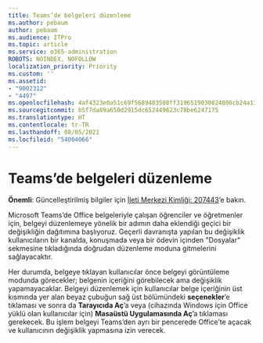 ```yaml
---
title: Teams’de belgeleri düzenleme
ms.author: pebaum
author: pebaum
ms.audience: ITPro
ms.topic: article
ms.service: o365-administration
ROBOTS: NOINDEX, NOFOLLOW
localization_priority: Priority
ms.custom: ''
ms.assetid:
- "9002312"
- "4497"
ms.openlocfilehash: 4af4323e0a51c69f5689483508ff3196519030824806cb24a1157b61daefa2cf
ms.sourcegitcommit: b5f7da89a650d2915dc652449623c78be6247175
ms.translationtype: HT
ms.contentlocale: tr-TR
ms.lasthandoff: 08/05/2021
ms.locfileid: "54004066"
---
```

# <a name="editing-documents-in-teams"></a>Teams’de belgeleri düzenleme

**Önemli**: Güncelleştirilmiş bilgiler için [İleti Merkezi Kimliği: 207443](https://admin.microsoft.com/Adminportal/Home?source=applauncher#MessageCenter?id=MC207443)’e bakın. 

Microsoft Teams’de Office belgeleriyle çalışan öğrenciler ve öğretmenler için, belgeyi düzenlemeye yönelik bir adımın daha eklendiği geçici bir değişikliğin dağıtımına başlıyoruz. Geçerli davranışta yapılan bu değişiklik kullanıcıların bir kanalda, konuşmada veya bir ödevin içinden "Dosyalar" sekmesine tıkladığında doğrudan düzenleme moduna gitmelerini sağlayacaktır.

Her durumda, belgeye tıklayan kullanıcılar önce belgeyi görüntüleme modunda görecekler; belgenin içeriğini görebilecek ama değişiklik yapamayacaklar. Belgeyi düzenlemek için kullanıcılar belge içeriğinin üst kısmında yer alan beyaz çubuğun sağ üst bölümündeki **seçenekler**’e tıklaması ve sonra da **Tarayıcıda Aç**’a veya (cihazında Windows için Office yüklü olan kullanıcılar için) **Masaüstü Uygulamasında Aç**’a tıklaması gerekecek. Bu işlem belgeyi Teams’den ayrı bir pencerede Office’te açacak ve kullanıcının değişiklik yapmasına izin verecek.
